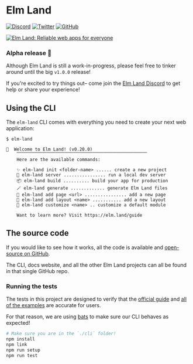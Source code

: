 # Elm Land

[![Discord](https://badgen.net/badge/icon/discord?icon=discord&label&color=7289da)](https://join.elm.land) [![Twitter](https://badgen.net/badge/icon/twitter?icon=twitter&label&color=00acee)](https://twitter.com/elmland_) [![GitHub](https://badgen.net/badge/icon/github?icon=github&label&color=4078c0)](https://www.github.com/elm-land/elm-land) 

[![Elm Land: Reliable web apps for everyone](https://github.com/elm-land/elm-land/raw/main/elm-land-banner.jpg)](https://elm.land)

### Alpha release 🌱

Although Elm Land is still a work-in-progress, please feel free to tinker around until the big `v1.0.0` release!

If you're excited to try things out– come join the [Elm Land Discord](https://join.elm.land) to get help or share your experience! 

## Using the CLI

The `elm-land` CLI comes with everything you need to create your next web application:

```
$ elm-land

🌈  Welcome to Elm Land! (v0.20.0)
    ⎺⎺⎺⎺⎺⎺⎺⎺⎺⎺⎺⎺⎺⎺⎺⎺⎺⎺⎺⎺⎺⎺⎺⎺⎺⎺⎺⎺⎺⎺
    Here are the available commands:

    ✨ elm-land init <folder-name> ...... create a new project
    🚀 elm-land server ................ run a local dev server
    📦 elm-land build .......... build your app for production
    🪄 elm-land generate ............. generate Elm Land files
    📄 elm-land add page <url> ................ add a new page
    🍱 elm-land add layout <name> ........... add a new layout
    🔧 elm-land customize <name> .. customize a default module

    Want to learn more? Visit https://elm.land/guide

```

## The source code

If you would like to see how it works, all the code is available and [open-source on GitHub](https://github.com/elm-land/elm-land). 

The CLI, docs website, and all the other Elm Land projects can all be found in that single GitHub repo.

### Running the tests

The tests in this project are designed to verify that the [official guide](https://elm.land/guide) and [all of the examples](https://github.com/elm-land/elm-land/tree/main/examples) are accurate for users.

For that reason, we are using [bats](https://github.com/bats-core/bats-core) to make sure our CLI behaves as expected!

```bash
# Make sure you are in the `./cli` folder!
npm install
npm link
npm run setup
npm run test
```
